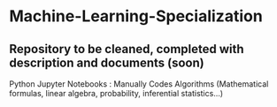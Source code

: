 # Machine-Learning-Specialization
## Repository to be cleaned, completed with description and documents (soon)
Python Jupyter Notebooks : Manually Codes Algorithms (Mathematical formulas, linear algebra, probability, inferential statistics...)
